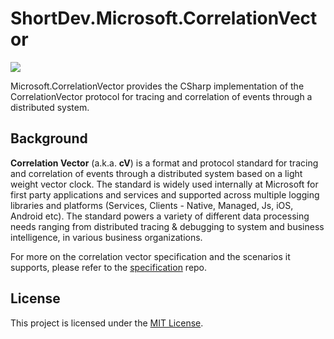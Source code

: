# ShortDev.Microsoft.CorrelationVector
 [![](https://img.shields.io/nuget/v/ShortDev.Microsoft.CorrelationVector.svg)](https://www.nuget.org/packages/ShortDev.Microsoft.CorrelationVector/)

Microsoft.CorrelationVector provides the CSharp implementation of the CorrelationVector protocol for tracing and correlation of events through a distributed system. 

## Background

**Correlation Vector** (a.k.a. **cV**) is a format and protocol standard for tracing and correlation of events through a distributed system based on a light weight vector clock.
The standard is widely used internally at Microsoft for first party applications and services and supported across multiple logging libraries and platforms (Services, Clients - Native, Managed, Js, iOS, Android etc). The standard powers a variety of different data processing needs ranging from distributed tracing & debugging to system and business intelligence, in various business organizations.

For more on the correlation vector specification and the scenarios it supports, please refer to the [specification](https://github.com/Microsoft/CorrelationVector) repo.

## License
This project is licensed under the [MIT License](LICENSE).
